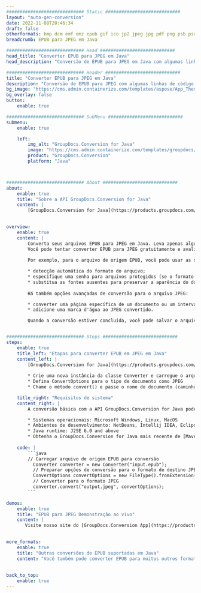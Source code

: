```yaml
---
############################# Static ############################
layout: "auto-gen-conversion"
date: 2022-11-08T20:46:34
draft: false
otherformats: bmp dcm emf emz epub gif ico jp2 jpeg jpg pdf png psb psd svg svgz tex tga tif tiff webp wmf wmz xps
breadcrumb: EPUB para JPEG em Java

############################# Head ############################
head_title: "Converter EPUB para JPEG em Java"
head_description: "Conversão de EPUB para JPEG em Java com algumas linhas de código. Converta mais de 160 formatos de arquivo usando a API de conversão de documentos do GroupDocs para Java"

############################# Header ############################
title: "Converter EPUB para JPEG em Java"
description: "Conversão de EPUB para JPEG com algumas linhas de código Java"
bg_image: "https://cms.admin.containerize.com/templates/aspose/App_Themes/V3/images/bg/header1.png"
bg_overlay: false
button:
    enable: true

############################# SubMenu ############################
submenu:
    enable: true

    left:
        img_alt: "GroupDocs.Conversion for Java"
        image: "https://cms.admin.containerize.com/templates/groupdocs/images/product-logos/90x90-noborder/groupdocs-conversion-java.png"
        product: "GroupDocs.Conversion"
        platform: "Java"



############################# About ############################
about:
    enable: true
    title: "Sobre a API GroupDocs.Conversion for Java"
    content: |
        [GroupDocs.Conversion for Java](https://products.groupdocs.com/conversion/java/) é uma API avançada de conversão de formato de arquivo para conversão entre formatos populares de imagem e documento, como Microsoft Office, OpenDocument, PDF, HTML, e-mail, CAD. e muito mais com apenas algumas linhas de código. A API nativa detecta automaticamente os formatos dos documentos originais e oferece muitas opções para personalizar os documentos convertidos. Juntamente com a função de extrair informações de um documento, ele também suporta o armazenamento em cache dos resultados da conversão para o disco local por padrão. No entanto, qualquer tipo de armazenamento em cache pode ser suportado pela implementação das interfaces apropriadas - Amazon S3, Dropbox, Google Drive, Windows Azure, Reddis ou quaisquer outras.
    

overview:
    enable: true
    content: |
        Converta seus arquivos EPUB para JPEG em Java. Leva apenas algumas linhas de código Java em qualquer plataforma de sua escolha, como Windows, Linux, macOS.
        Você pode tentar converter EPUB para JPEG gratuitamente e avaliar a qualidade dos resultados da conversão. Junto com scripts de conversão de arquivo simples, você pode tentar opções mais sofisticadas para carregar o arquivo de origem EPUB e armazenar a saída JPEG. 
        
        Por exemplo, para o arquivo de origem EPUB, você pode usar as seguintes opções de carregamento:

        * detecção automática do formato do arquivo;
        * especifique uma senha para arquivos protegidos (se o formato de arquivo for compatível);
        * substitua as fontes ausentes para preservar a aparência do documento.
        
        Há também opções avançadas de conversão para o arquivo JPEG:

        * converter uma página específica de um documento ou um intervalo de páginas;
        * adicione uma marca d'água ao JPEG convertido.

        Quando a conversão estiver concluída, você pode salvar o arquivo JPEG no caminho do arquivo local ou em qualquer armazenamento de terceiros, como FTP, Amazon S3, Google Drive, Dropbox etc. Observe - para converter EPUB para JPEG, você não precisa instalar nenhum software adicional, como MS Office, Open Office, Adobe Acrobat Reader etc.


############################# Steps ############################
steps:
    enable: true
    title_left: "Etapas para converter EPUB em JPEG em Java"
    content_left: |
        [GroupDocs.Conversion for Java](https://products.groupdocs.com/conversion/java/) permite que os desenvolvedores convertam facilmente o arquivo EPUB para JPEG com algumas linhas de código.
        
        * Crie uma nova instância da classe Converter e carregue o arquivo EPUB com o caminho completo
        * Defina ConvertOptions para o tipo de documento como JPEG
        * Chame o método convert() e passe o nome do documento (caminho completo) e formato (JPEG) como parâmetro

    title_right: "Requisitos de sistema"
    content_right: |
        A conversão básica com a API GroupDocs.Conversion for Java pode ser feita com apenas algumas linhas de código. Nossas APIs são suportadas em todas as principais plataformas e sistemas operacionais. Antes de executar o código abaixo, certifique-se de ter os seguintes pré-requisitos instalados em seu sistema.

        * Sistemas operacionais: Microsoft Windows, Linux, MacOS
        * Ambientes de desenvolvimento: NetBeans, Intellij IDEA, Eclipse, etc.
        * Java runtime: J2SE 6.0 and above
        * Obtenha o GroupDocs.Conversion for Java mais recente de [Maven](https://repository.groupdocs.com/webapp/#/artifacts/browse/tree/General/repo/com/groupdocs/groupdocs-conversion)
         
    code: |
        ```java    
        // Carregar arquivo de origem EPUB para conversão
          Converter converter = new Converter("input.epub");
          // Preparar opções de conversão para o formato de destino JPEG
          ConvertOptions convertOptions = new FileType().fromExtension("jpeg").getConvertOptions();
          // Converter para o formato JPEG
          converter.convert("output.jpeg", convertOptions);
        ```

demos:
    enable: true
    title: "EPUB para JPEG Demonstração ao vivo"
    content: |
       Visite nosso site do [GroupDocs.Conversion App](https://products.groupdocs.app/conversion/family) e experimente a conversão de EPUB para JPEG agora. A demonstração gratuita tem os seguintes benefícios
          

more_formats:
    enable: true
    title: "Outras conversões de EPUB suportadas em Java"
    content: "Você também pode converter EPUB para muitos outros formatos de arquivo. Por favor, veja a lista abaixo."
       
       
back_to_top:
    enable: true
---
```

